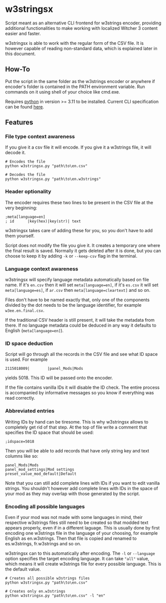 # w3stringsx

Script meant as an alternative CLI frontend for w3strings encoder, providing additional functionalities to make working with localized Witcher 3 content easier and faster.

w3stringsx is able to work with the regular form of the CSV file. It is however capable of reading non-standard data, which is explained later in this document.

## How-To
Put the script in the same folder as the w3strings encoder or anywhere if encoder's folder is contained in the PATH environment variable. Run commands on it using shell of your choice like cmd.exe.

Requires [python](https://www.python.org/downloads/) in version >= 3.11 to be installed.
Current CLI specification can be found [here](./doc/cli_specification.md).


## Features

### File type context awareness
If you give it a csv file it will encode. If you give it a w3strings file, it will decode it.
```shell
# Encodes the file
python w3stringsx.py "path\to\en.csv"

# Decodes the file
python w3stringsx.py "path\to\en.w3strings"
```

### Header optionality
The encoder requires these two lines to be present in the CSV file at the very beginning:
```csv
;meta[language=en]
; id      |key(hex)|key(str)| text
```
w3stringsx takes care of adding these for you, so you don't have to add them yourself.

Script does not modify the file you give it. It creates a temporary one where the final result is saved. Normally it gets deleted after it is done, but you can choose to keep it by adding `-k` or `--keep-csv` flag in the terminal.

### Language context awareness
w3stringsx will specify language metadata automatically based on file name. If it's `en.csv` then it will set `meta[language=en]`, if it's `es.csv` it will set `meta[language=es]`, if `ar.csv` then `meta[language=cleartext]` and so on. 

Files don't have to be named exactly that, only one of the components divided by the dot needs to be the language identifier, for example `w3ee.en.final.csv`.

If the traditional CSV header is still present, it will take the metadata from there. If no language metadata could be deduced in any way it defaults to English (`meta[language=en]`).

### ID space deduction
Script will go through all the records in the CSV file and see what ID space is used. For example
```csv
2115018009|        |panel_Mods|Mods
``` 
yields 5018. This ID will be passed onto the encoder.

If the file contains vanilla IDs it will disable the ID check. The entire process is accompanied by informative messages so you know if everything was read correctly.

### Abbreviated entries
Writing IDs by hand can be tiresome. This is why w3stringsx allows to completely get rid of that step.
At the top of file write a comment that specifies the ID space that should be used:
```csv
;idspace=5018
```
Then you will be able to add records that have only string key and text columns like so:
```csv
panel_Mods|Mods
panel_mod_settings|Mod settings
preset_value_mod_default|Default
```

Note that you can still add complete lines with IDs if you want to edit vanilla strings. You shouldn't however add complete lines with IDs in the space of your mod as they may overlap with those generated by the script.

### Encoding all possible languages
Even if your mod was not made with some languages in mind, their respective w3strings files still need to be created so that modded text appears properly, even if in a different laguage. This is usually done by first encoding one w3strings file in the language of your choosing, for example English as en.w3strings. Then that file is copied and renamed to es.w3strings, fr.w3strings and so on.

w3stringsx can to this automatically after encoding. The `-l` or `--language` option specifies the target encoding language. It can take `"all"` value, which means it will create w3strings file for every possible language. This is the default value.
```shell
# Creates all possible w3strings files
python w3stringsx.py "path\to\en.csv"

# Creates only en.w3strings
python w3stringsx.py "path\to\en.csv" -l "en"
```